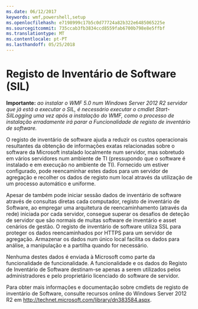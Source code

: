 ```yaml
---
ms.date: 06/12/2017
keywords: wmf,powershell,setup
ms.openlocfilehash: e7198999c17b5c0d77724a82b322e6485065225e
ms.sourcegitcommit: 735ccab3fb3834ccd8559fab6700b798e8e5ffbf
ms.translationtype: MT
ms.contentlocale: pt-PT
ms.lasthandoff: 05/25/2018
---
```

# <a name="software-inventory-logging-sil"></a>Registo de Inventário de Software (SIL)

**Importante:** *ao instalar o WMF 5.0 num Windows Server 2012 R2 servidor que já está a executar o SIL, é necessário executar o cmdlet Start-SilLogging uma vez após a instalação do WMF, como o processo de instalação erradamente irá parar a Funcionalidade de registo de inventário de software.*

O registo de inventário de software ajuda a reduzir os custos operacionais resultantes da obtenção de informações exatas relacionadas sobre o software da Microsoft instalado localmente num servidor, mas sobretudo em vários servidores num ambiente de TI (pressupondo que o software é instalado e em execução no ambiente de TI). Fornecido um estiver configurado, pode reencaminhar estes dados para um servidor de agregação e recolher os dados de registo num local através da utilização de um processo automático e uniforme.

Apesar de também pode iniciar sessão dados de inventário de software através de consultas diretas cada computador, registo de inventário de Software, ao empregar uma arquitetura de reencaminhamento (através da rede) iniciada por cada servidor, consegue superar os desafios de deteção de servidor que são normais de muitas software de inventário e asset cenários de gestão. O registo de inventário de software utiliza SSL para proteger os dados reencaminhados por HTTPS para um servidor de agregação. Armazenar os dados num único local facilita os dados para análise, a manipulação e a partilha quando for necessário.

Nenhuma destes dados é enviada à Microsoft como parte da funcionalidade de funcionalidade. A funcionalidade e os dados do Registo de Inventário de Software destinam-se apenas a serem utilizados pelos administradores e pelo proprietário licenciado do software de servidor.

Para obter mais informações e documentação sobre cmdlets de registo de inventário de Software, consulte recursos online do Windows Server 2012 R2 em <http://technet.microsoft.com/library/dn383584.aspx>.

